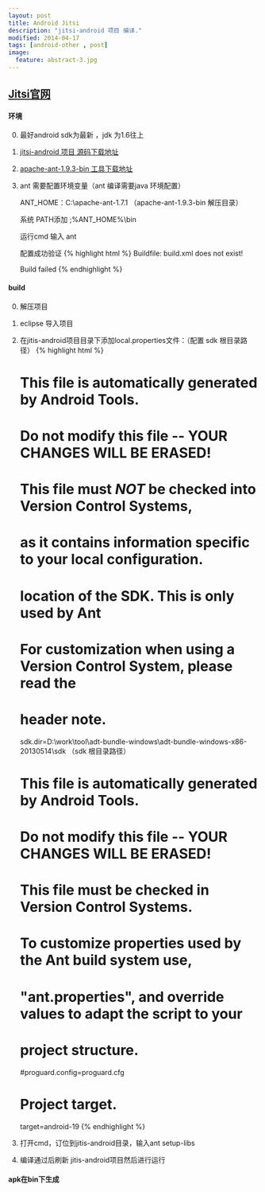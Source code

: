 ```yaml
---
layout: post
title: Android Jitsi
description: "jitsi-android 项目 编译."
modified: 2014-04-17
tags: [android-other , post]
image:
  feature: abstract-3.jpg
---
```


## [Jitsi官网](http://jitsi.org/)

#### 环境

0. 最好android sdk为最新 ，jdk 为1.6往上

1. [jitsi-android 项目 源码下载地址](https://github.com/jitsi/jitsi-android)

2. [apache-ant-1.9.3-bin 工具下载地址](http://ant.apache.org/bindownload.cgi)

3. ant 需要配置环境变量（ant 编译需要java 环境配置）
   
   ANT_HOME：C:\apache-ant-1.7.1  （apache-ant-1.9.3-bin 解压目录）
   
   系统 PATH添加 ;%ANT_HOME%\bin 
   
   运行cmd 输入 ant
   
   配置成功验证
{% highlight html %}
    Buildfile: build.xml does not exist!
    
    Build failed
{% endhighlight %}

#### build

0. 解压项目

1. eclipse 导入项目

2. 在jitis-android项目目录下添加local.properties文件：（配置 sdk 根目录路径）
{% highlight html %}
    # This file is automatically generated by Android Tools.
    # Do not modify this file -- YOUR CHANGES WILL BE ERASED!
    #
    # This file must *NOT* be checked into Version Control Systems,
    # as it contains information specific to your local configuration.


    # location of the SDK. This is only used by Ant
    # For customization when using a Version Control System, please read the
    # header note.
    sdk.dir=D:\\work\\tool\\adt-bundle-windows\\adt-bundle-windows-x86-20130514\\sdk （sdk 根目录路径）




    # This file is automatically generated by Android Tools.
    # Do not modify this file -- YOUR CHANGES WILL BE ERASED!
    #
    # This file must be checked in Version Control Systems.
    #
    # To customize properties used by the Ant build system use,
    # "ant.properties", and override values to adapt the script to your
    # project structure.
    #proguard.config=proguard.cfg
    # Project target.
    target=android-19
{% endhighlight %}

3. 打开cmd，订位到jitis-android目录，输入ant setup-libs

4. 编译通过后刷新 jitis-android项目然后进行运行 

#### apk在bin下生成



